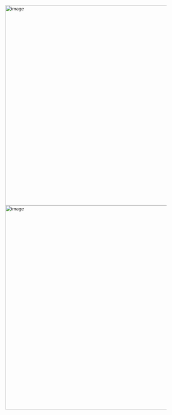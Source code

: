 <img width="624" alt="image" src="https://user-images.githubusercontent.com/89638496/200440776-52befb7c-76bc-4f03-881d-937f501e40a7.png">
<img width="637" alt="image" src="https://user-images.githubusercontent.com/89638496/200440807-46b095b0-aacb-4cf0-86ad-9eed11e3a521.png">
